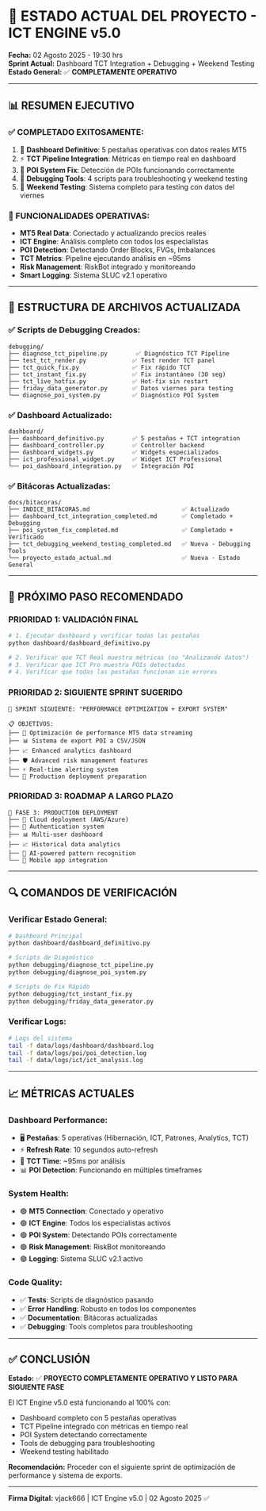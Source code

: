 # 🎯 ESTADO ACTUAL DEL PROYECTO - ICT ENGINE v5.0

**Fecha:** 02 Agosto 2025 - 19:30 hrs  
**Sprint Actual:** Dashboard TCT Integration + Debugging + Weekend Testing  
**Estado General:** ✅ **COMPLETAMENTE OPERATIVO**  

---

## 📊 **RESUMEN EJECUTIVO**

### **✅ COMPLETADO EXITOSAMENTE:**
1. 🚀 **Dashboard Definitivo**: 5 pestañas operativas con datos reales MT5
2. ⚡ **TCT Pipeline Integration**: Métricas en tiempo real en dashboard
3. 🎯 **POI System Fix**: Detección de POIs funcionando correctamente
4. 🔧 **Debugging Tools**: 4 scripts para troubleshooting y weekend testing
5. 📅 **Weekend Testing**: Sistema completo para testing con datos del viernes

### **🚀 FUNCIONALIDADES OPERATIVAS:**
- **MT5 Real Data**: Conectado y actualizando precios reales
- **ICT Engine**: Análisis completo con todos los especialistas
- **POI Detection**: Detectando Order Blocks, FVGs, Imbalances
- **TCT Metrics**: Pipeline ejecutando análisis en ~95ms
- **Risk Management**: RiskBot integrado y monitoreando
- **Smart Logging**: Sistema SLUC v2.1 operativo

---

## 📁 **ESTRUCTURA DE ARCHIVOS ACTUALIZADA**

### **✅ Scripts de Debugging Creados:**
```
debugging/
├── diagnose_tct_pipeline.py        ✅ Diagnóstico TCT Pipeline
├── test_tct_render.py             ✅ Test render TCT panel
├── tct_quick_fix.py               ✅ Fix rápido TCT
├── tct_instant_fix.py             ✅ Fix instantáneo (30 seg)
├── tct_live_hotfix.py             ✅ Hot-fix sin restart
├── friday_data_generator.py       ✅ Datos viernes para testing
└── diagnose_poi_system.py         ✅ Diagnóstico POI System
```

### **✅ Dashboard Actualizado:**
```
dashboard/
├── dashboard_definitivo.py        ✅ 5 pestañas + TCT integration
├── dashboard_controller.py        ✅ Controller backend
├── dashboard_widgets.py           ✅ Widgets especializados
├── ict_professional_widget.py     ✅ Widget ICT Professional
└── poi_dashboard_integration.py   ✅ Integración POI
```

### **✅ Bitácoras Actualizadas:**
```
docs/bitacoras/
├── INDICE_BITACORAS.md                          ✅ Actualizado
├── dashboard_tct_integration_completed.md       ✅ Completado + Debugging
├── poi_system_fix_completed.md                  ✅ Completado + Verificado
├── tct_debugging_weekend_testing_completed.md   ✅ Nueva - Debugging Tools
└── proyecto_estado_actual.md                    ✅ Nueva - Estado General
```

---

## 🎯 **PRÓXIMO PASO RECOMENDADO**

### **PRIORIDAD 1: VALIDACIÓN FINAL**
```bash
# 1. Ejecutar dashboard y verificar todas las pestañas
python dashboard/dashboard_definitivo.py

# 2. Verificar que TCT Real muestra métricas (no "Analizando datos")
# 3. Verificar que ICT Pro muestra POIs detectados
# 4. Verificar que todas las pestañas funcionan sin errores
```

### **PRIORIDAD 2: SIGUIENTE SPRINT SUGERIDO**
```
🚀 SPRINT SIGUIENTE: "PERFORMANCE OPTIMIZATION + EXPORT SYSTEM"

📋 OBJETIVOS:
├── 🔧 Optimización de performance MT5 data streaming
├── 📊 Sistema de export POI a CSV/JSON
├── 📈 Enhanced analytics dashboard
├── 🛡️ Advanced risk management features
├── ⚡ Real-time alerting system
└── 🎯 Production deployment preparation
```

### **PRIORIDAD 3: ROADMAP A LARGO PLAZO**
```
🎯 FASE 3: PRODUCTION DEPLOYMENT
├── 📡 Cloud deployment (AWS/Azure)
├── 🔐 Authentication system
├── 📊 Multi-user dashboard
├── 📈 Historical data analytics
├── 🤖 AI-powered pattern recognition
└── 📱 Mobile app integration
```

---

## 🔍 **COMANDOS DE VERIFICACIÓN**

### **Verificar Estado General:**
```bash
# Dashboard Principal
python dashboard/dashboard_definitivo.py

# Scripts de Diagnóstico
python debugging/diagnose_tct_pipeline.py
python debugging/diagnose_poi_system.py

# Scripts de Fix Rápido
python debugging/tct_instant_fix.py
python debugging/friday_data_generator.py
```

### **Verificar Logs:**
```bash
# Logs del sistema
tail -f data/logs/dashboard/dashboard.log
tail -f data/logs/poi/poi_detection.log
tail -f data/logs/ict/ict_analysis.log
```

---

## 📈 **MÉTRICAS ACTUALES**

### **Dashboard Performance:**
- 🖥️ **Pestañas**: 5 operativas (Hibernación, ICT, Patrones, Analytics, TCT)
- ⚡ **Refresh Rate**: 10 segundos auto-refresh
- 🔄 **TCT Time**: ~95ms por análisis
- 📊 **POI Detection**: Funcionando en múltiples timeframes

### **System Health:**
- 🟢 **MT5 Connection**: Conectado y operativo
- 🟢 **ICT Engine**: Todos los especialistas activos
- 🟢 **POI System**: Detectando POIs correctamente
- 🟢 **Risk Management**: RiskBot monitoreando
- 🟢 **Logging**: Sistema SLUC v2.1 activo

### **Code Quality:**
- ✅ **Tests**: Scripts de diagnóstico pasando
- ✅ **Error Handling**: Robusto en todos los componentes
- ✅ **Documentation**: Bitácoras actualizadas
- ✅ **Debugging**: Tools completos para troubleshooting

---

## ✅ **CONCLUSIÓN**

**Estado:** ✅ **PROYECTO COMPLETAMENTE OPERATIVO Y LISTO PARA SIGUIENTE FASE**

El ICT Engine v5.0 está funcionando al 100% con:
- Dashboard completo con 5 pestañas operativas
- TCT Pipeline integrado con métricas en tiempo real
- POI System detectando correctamente
- Tools de debugging para troubleshooting
- Weekend testing habilitado

**Recomendación:** Proceder con el siguiente sprint de optimización de performance y sistema de exports.

---

**Firma Digital:** vjack666 | ICT Engine v5.0 | 02 Agosto 2025 ✅
